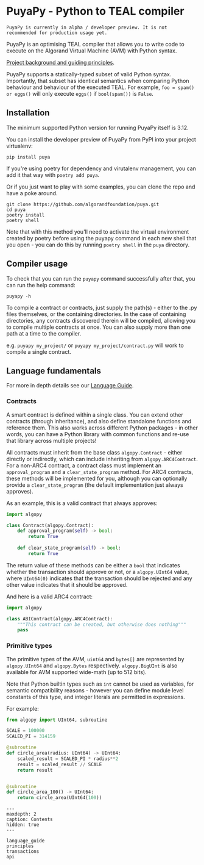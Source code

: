# PuyaPy - Python to TEAL compiler


```{warning}
PuyaPy is currently in alpha / developer preview. It is not recommended for production usage yet.
```

PuyaPy is an optimising TEAL compiler that allows you to write code to execute on the Algorand
Virtual Machine (AVM) with Python syntax.

[Project background and guiding principles](principles.md).

PuyaPy supports a statically-typed subset of valid Python syntax. Importantly, that subset has 
identical semantics when comparing Python behaviour and behaviour of the executed TEAL. 
For example, `foo = spam() or eggs()` will only execute `eggs()` if `bool(spam())` is `False`.

## Installation

The minimum supported Python version for running PuyaPy itself is 3.12.

You can install the developer preview of PuyaPy from PyPI into your project virtualenv:
```shell
pip install puya
```
If you're using poetry for dependency and virutalenv management, you can add it that way with
`poetry add puya`.

Or if you just want to play with some examples, you can clone the repo and have a poke around.

```shell
git clone https://github.com/algorandfoundation/puya.git
cd puya
poetry install
poetry shell
```

Note that with this method you'll need to activate the virtual environment created by poetry
before using the puyapy command in each new shell that you open - you can do this by running
`poetry shell` in the `puya` directory.

## Compiler usage

To check that you can run the `puyapy` command successfully after that, you can run the help command:

`puyapy -h`

To compile a contract or contracts, just supply the path(s) - either to the .py files themselves,
or the containing directories. In the case of containing directories, any contracts discovered
therein will be compiled, allowing you to compile multiple contracts at once. You can also supply
more than one path at a time to the compiler.

e.g. `puyapy my_project/` or `puyapy my_project/contract.py` will work to compile a single contract.

## Language fundamentals

For more in depth details see our [Language Guide](language_guide.md).

### Contracts

A smart contract is defined within a single class. You can extend other contracts (through inheritance),
and also define standalone functions and reference them. This also works across different Python 
packages - in other words, you can have a Python library with common functions and re-use that
library across multiple projects!

All contracts must inherit from the base class `algopy.Contract` - either directly or indirectly,
which can include inheriting from `algopy.ARC4Contract`. For a non-ARC4 contract, a contract class
must implement an `approval_program` and a `clear_state_program` method. For ARC4 contracts, these
methods will be implemented for you, although you can optionally provide a `clear_state_program`
(the default implementation just always approves).

As an example, this is a valid contract that always approves:

```python
import algopy

class Contract(algopy.Contract):
    def approval_program(self) -> bool:
        return True
    
    def clear_state_program(self) -> bool:
        return True
```

The return value of these methods can be either a `bool` that indicates whether the transaction
should approve or not, or a `algopy.UInt64` value, where `UInt64(0)` indicates that the transaction
should be rejected and any other value indicates that it should be approved.

And here is a valid ARC4 contract:

```python
import algopy

class ABIContract(algopy.ARC4Contract):
    """This contract can be created, but otherwise does nothing"""
    pass
```

### Primitive types

The primitive types of the AVM, `uint64` and `bytes[]` are represented by `algopy.UInt64` and 
`algopy.Bytes` respectively. `algopy.BigUInt` is also available for AVM supported wide-math 
(up to 512 bits).

Note that Python builtin types such as `int` cannot be used as variables, for semantic compatibility 
reasons - however you can define module level constants of this type, and integer literals are 
permitted in expressions.

For example: 

```python
from algopy import UInt64, subroutine

SCALE = 100000
SCALED_PI = 314159

@subroutine
def circle_area(radius: UInt64) -> UInt64:
    scaled_result = SCALED_PI * radius**2
    result = scaled_result // SCALE
    return result


@subroutine
def circle_area_100() -> UInt64:
    return circle_area(UInt64(100))
```


```{toctree}
---
maxdepth: 2
caption: Contents
hidden: true
---

language_guide
principles
transactions
api
```

